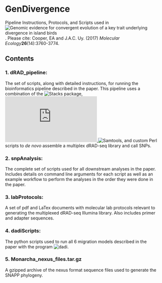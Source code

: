 # GenDivergence
Pipeline Instructions, Protocols, and Scripts used in ![Genomic evidence for convergent evolution of a key trait underlying divergence in island birds](http://onlinelibrary.wiley.com/doi/10.1111/mec.14116/abstract).
Please cite: Cooper, EA and J.A.C. Uy. (2017) *Molecular Ecology***26**(14):3760-3774.

## Contents

### 1.  dRAD_pipeline:
The set of scripts, along with detailed instructions, for running the bioinformatics pipeline described in the paper.  This pipeline uses a combination of the ![Stacks](http://catchenlab.life.illinois.edu/stacks/) package, ![BWA](http://bio-bwa.sourceforge.net/bwa.shtml),![Samtools](http://samtools.sourceforge.net/), and custom Perl scripts to *de novo* assemble a multiplex dRAD-seq library and call SNPs.

### 2.  snpAnalysis:
The complete set of scripts used for all downstream analyses in the paper.  Includes details on command line arguments for each script as well as an example workflow to perform the analyses in the order they were done in the paper.

### 3.  labProtocols:
A set of pdf and LaTex documents with molecular lab protocols relevant to generating the multiplexed dRAD-seq Illumina library.  Also includes primer and adapter sequences.

### 4.  dadiScripts:
The python scripts used to run all 6 migration models described in the paper with the program ![dadi](https://popgensealab.wordpress.com/dadi-inference/).

### 5.  Monarcha_nexus_files.tar.gz
A gzipped archive of the nexus format sequence files used to generate the SNAPP phylogeny.
